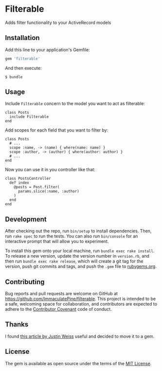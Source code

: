 # Filterable

Adds filter functionality to your ActiveRecord models

## Installation

Add this line to your application's Gemfile:

```ruby
gem 'filterable'
```

And then execute:

    $ bundle

## Usage

Include `Filterable` concern to the model you want to act as filterable:

    class Posts
      include Filterable
    end

Add scopes for each field that you want to filter by:

    class Posts
      # ...
      scope :name, -> (name) { where(name: name) }
      scope :author, -> (author) { where(author: author) }
      # ...
    end

Now you can use it in you controller like that:

    class PostsController
      def index
        @posts = Post.filter(
          params.slice(:name, :author)
        )
      end
    end

## Development

After checking out the repo, run `bin/setup` to install dependencies. Then, run `rake spec` to run the tests. You can also run `bin/console` for an interactive prompt that will allow you to experiment.

To install this gem onto your local machine, run `bundle exec rake install`. To release a new version, update the version number in `version.rb`, and then run `bundle exec rake release`, which will create a git tag for the version, push git commits and tags, and push the `.gem` file to [rubygems.org](https://rubygems.org).

## Contributing

Bug reports and pull requests are welcome on GitHub at https://github.com/ImmaculatePine/filterable. This project is intended to be a safe, welcoming space for collaboration, and contributors are expected to adhere to the [Contributor Covenant](contributor-covenant.org) code of conduct.

## Thanks

I found [this article by Justin Weiss](http://www.justinweiss.com/articles/search-and-filter-rails-models-without-bloating-your-controller/) useful and decided to move it to a gem.

## License

The gem is available as open source under the terms of the [MIT License](http://opensource.org/licenses/MIT).
